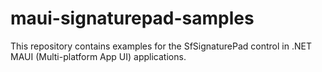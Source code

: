 # maui-signaturepad-samples
This repository contains examples for the SfSignaturePad control in .NET MAUI (Multi-platform App UI) applications.
